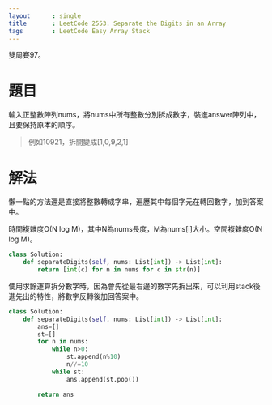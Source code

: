 ```yaml
--- 
layout      : single
title       : LeetCode 2553. Separate the Digits in an Array
tags        : LeetCode Easy Array Stack
---
```

雙周賽97。

# 題目
輸入正整數陣列nums，將nums中所有整數分別拆成數字，裝進answer陣列中，且要保持原本的順序。  

> 例如10921，拆開變成[1,0,9,2,1]  

# 解法
懶一點的方法還是直接將整數轉成字串，遍歷其中每個字元在轉回數字，加到答案中。  

時間複雜度O(N log M)，其中N為nums長度，M為nums[i]大小。空間複雜度O(N log M)。  

```python
class Solution:
    def separateDigits(self, nums: List[int]) -> List[int]:
        return [int(c) for n in nums for c in str(n)]
```

使用求餘運算拆分數字時，因為會先從最右邊的數字先拆出來，可以利用stack後進先出的特性，將數字反轉後加回答案中。  

```python
class Solution:
    def separateDigits(self, nums: List[int]) -> List[int]:
        ans=[]
        st=[]
        for n in nums:
            while n>0:
                st.append(n%10)
                n//=10
            while st:
                ans.append(st.pop())
                
        return ans
```